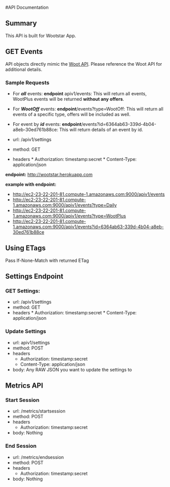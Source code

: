 #API Documentation

## Summary
This API is built for Wootstar App.

## GET Events

API objects directly mimic the [Woot API](http://api.woot.com/2/docs/events). Please reference the Woot API for additional details.

### Sample Requests

* For __*all*__ events: __endpoint__ apiv1/events: This will return all events, WootPlus events will be returned __without any offers__.
* For __*WootOff*__ events: __endpoint__/events?type=WootOff: This will return all events of a specific type, offers will be included as well.
* For event by __*id*__ events: __endpoint__/events?id=6364ab63-339d-4b04-a8eb-30ed761b88ce: This will return details of an event by id.

*   url: /apiv1/settings
*   method: GET
*   headers
        *   Authorization: timestamp:secret
        *   Content-Type: application/json

__endpoint:__ http://wootstar.herokuapp.com

__example with endpoint:__

* http://ec2-23-22-201-81.compute-1.amazonaws.com:9000/apiv1/events
* http://ec2-23-22-201-81.compute-1.amazonaws.com:9000/apiv1/events?type=Daily
* http://ec2-23-22-201-81.compute-1.amazonaws.com:9000/apiv1/events?type=WootPlus
* http://ec2-23-22-201-81.compute-1.amazonaws.com:9000/apiv1/events?id=6364ab63-339d-4b04-a8eb-30ed761b88ce

## Using ETags
Pass If-None-Match with returned ETag

## Settings Endpoint

### GET Settings:
*   url: /apiv1/settings
*   method: GET
*   headers
        *   Authorization: timestamp:secret
        *   Content-Type: application/json

### Update Settings
*   url: apiv1/settings
*   method: POST
*   headers
    *   Authorization: timestamp:secret
    *   Content-Type: application/json
*   body: Any RAW JSON you want to update the settings to


## Metrics API

### Start Session
*   url: /metrics/startsession
*   method: POST
*   headers
    *   Authorization: timestamp:secret
*   body: Nothing


### End Session
*   url: /metrics/endsession
*   method: POST
*   headers
    *   Authorization: timestamp:secret
*   body: Nothing
